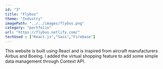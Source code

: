 ```yaml
---
id: "3"
title: "Flybus"
theme: "Industry"
imagePath: "../../images/flybus.png"
category: "portfolio"
url: "https://flybus.netlify.com/"
techUsed : ["React.js","Sass","Firebase"]
---
```


This website is built using React and is inspired from aircraft manufacturers Airbus and Boeing. I added the virtual shopping feature to add some simple data management through Context API.
